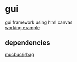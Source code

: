 gui
===

gui framework using html canvas  
[working example](http://github.com/mucbuc/gui-example)

dependencies
------------
[mucbuc/jsbag](http://github.com/mucbuc/jsbag)
